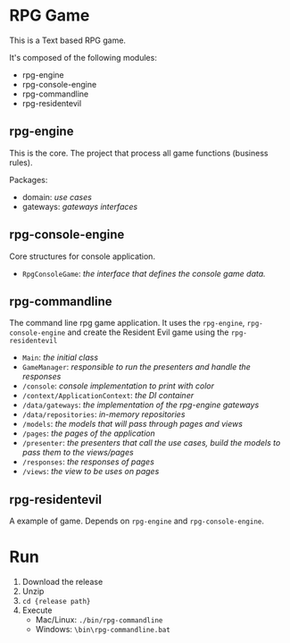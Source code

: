 # RPG Game

This is a Text based RPG game.

It's composed of the following modules:

- rpg-engine
- rpg-console-engine
- rpg-commandline
- rpg-residentevil
    
    
## rpg-engine

This is the core. The project that process all game functions (business rules).

Packages:

- domain: *use cases*
- gateways: *gateways interfaces*

## rpg-console-engine

Core structures for console application.

- `RpgConsoleGame`: *the interface that defines the console game data.*

## rpg-commandline

The command line rpg game application. It uses the `rpg-engine`, `rpg-console-engine` and create the Resident Evil game using the `rpg-residentevil`

- `Main`: *the initial class*
- `GameManager`: *responsible to run the presenters and handle the responses*
- `/console`: *console implementation to print with color*
- `/context/ApplicationContext`: *the DI container*
- `/data/gateways`: *the implementation of the rpg-engine gateways*
- `/data/repositories`: *in-memory repositories*
- `/models`:  *the models that will pass through pages and views*
- `/pages`: *the pages of the application*
- `/presenter`: *the presenters that call the use cases, build the models to pass them to the views/pages*
- `/responses`: *the responses of pages*
- `/views`: *the view to be uses on pages*

## rpg-residentevil

A example of game. Depends on `rpg-engine` and `rpg-console-engine`.

# Run

1. Download the release
2. Unzip
3. `cd {release path}` 
3. Execute
    - Mac/Linux: `./bin/rpg-commandline`
    - Windows: `\bin\rpg-commandline.bat`

